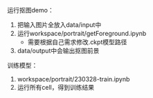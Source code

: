 运行抠图demo：
1. 把输入图片全放入data/input中
2. 运行workspace/portrait/getForeground.ipynb
   * 需要根据自己需求修改.ckpt模型路径
3. data/output中会输出抠图前景

训练模型：
1. workspace/portrait/230328-train.ipynb
2. 运行所有cell，得到训练结果